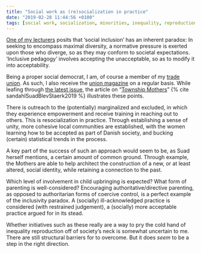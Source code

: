 ```yaml
---
title: "Social work as (re)socialization in practice"
date: "2019-02-28 11:44:56 +0100"
tags: [social work, socialization, minorities, inequality, reproduction]
---
```


[One of my lecturers][bjerre] posits that ‘social inclusion’ has an inherent paradox: In seeking to encompass maximal diversity, a normative pressure is exerted upon those who diverge, so as they may conform to societal expectations.
‘Inclusive pedagogy’ involves accepting the unacceptable, so as to modify it into acceptability.

Being a proper social democrat, I am, of course a member of my [trade union][sl].
As such, I also receive the [union magazine][socialpædaogen] on a regular basis.
While leafing through [the latest issue][socpæd03], the article on “[Township Mothers][bydelsmor]” {% cite sandahlSuadBlevStaerk2019 %} illustrates these points.

There is outreach to the (potentially) marginalized and excluded, in which they experience empowerment and receive training in reaching out to others.
This is resocialization in practice.
Through establishing a sense of unity, more cohesive local communities are established, with the women learning how to be accepted as part of Danish society, and bucking (certain) statistical trends in the process.


A key part of the success of such an approach would seem to be, as Suad herself mentions, a certain amount of common ground.
Through example, the Mothers are able to help architect the construction of a new, or at least altered, social identity, while retaining a connection to the past.

Which level of involvement in child upbringing is expected?
What form of parenting is well-considered?
Encouraging authoritative/directive parenting, as opposed to authoritarian forms of coercive control, is a perfect example of the inclusivity paradox.
A (socially) ill-acknowledged practice is considered (with restrained judgement), a (socially) more acceptable practice argued for in its stead.

Whether initiatives such as these really are a way to pry the cold hand of inequality reproduction off of society’s neck is somewhat uncertain to me.
There are still structural barriers for to overcome.
But it does *seem* to be a step in the right direction.

[sl]: https://sl.dk/

[socialpædaogen]: https://socialpædaogen.sl.dk/

[socpæd03]: https://socialpaedagogen.sl.dk/fagblad/2019/03-2019/

[bjerre]: http://pure.au.dk/portal/da/persons/joern-bjerre(2449c71c-a439-45fc-8671-19d55e648940).html

[bydelsmor]: https://bydelsmor.dk/Om-os

